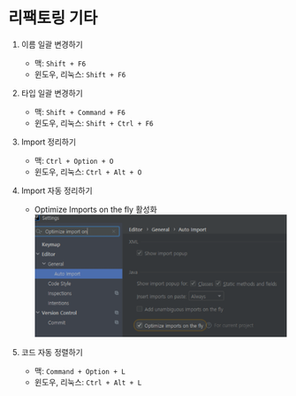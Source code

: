 # 리팩토링 기타

1. 이름 일괄 변경하기
    - 맥: `Shift + F6`
    - 윈도우, 리눅스: `Shift + F6`
2. 타입 일괄 변경하기
    - 맥: `Shift + Command + F6`
    - 윈도우, 리눅스: `Shift + Ctrl + F6`
3. Import 정리하기
    - 맥: `Ctrl + Option + O`
    - 윈도우, 리눅스: `Ctrl + Alt + O`
4. Import 자동 정리하기
    - Optimize Imports on the fly 활성화
![autoImport](https://github.com/davin325/intellij-guide/blob/main/intellij-guide/image/autoImport.png)

5. 코드 자동 정렬하기
   - 맥: `Command + Option + L`
   - 윈도우, 리눅스: `Ctrl + Alt + L`